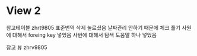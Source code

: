 # View 2

참고테이블
zhrt9805
표준번역 삭제 눌르셨음
날짜관리 안하기 때문에 체크 풀기
사원에 대해서 foreing key 넣었음
사번에 대해서 탐색 도움말 하나 넣었음

참고 뷰 zhrv9805
